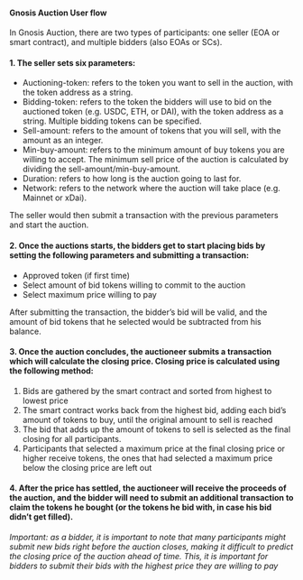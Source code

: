 #### Gnosis Auction User flow

In Gnosis Auction, there are two types of participants: one seller (EOA or smart contract), and multiple bidders (also EOAs or SCs).

#### 1. The seller sets six parameters:

- Auctioning-token:  refers to the token you want to sell in the auction, with the token address as a string.
- Bidding-token: refers to the token the bidders will use to bid on the auctioned token (e.g. USDC, ETH, or DAI), with the token address as a string. Multiple bidding tokens can be specified.
- Sell-amount: refers to the amount of tokens that you will sell, with the amount as an integer. 
- Min-buy-amount: refers to the minimum amount of buy tokens you are willing to accept. The minimum sell price of the auction is calculated by dividing the sell-amount/min-buy-amount.
- Duration: refers to how long is the auction going to last for. 
- Network: refers to the network where the auction will take place (e.g. Mainnet or xDai). 


The seller would then submit a transaction with the previous parameters and start the auction.

#### 2. Once the auctions starts, the bidders get to start placing bids by setting the following parameters and submitting a transaction:

- Approved token (if first time)
- Select amount of bid tokens willing to commit to the auction
- Select maximum price willing to pay

After submitting the transaction, the bidder’s bid will be valid, and the amount of bid tokens that he selected would be subtracted from his balance. 

#### 3. Once the auction concludes, the auctioneer submits a transaction which will calculate the closing price. Closing price is calculated using the following method:

1. Bids are gathered by the smart contract and sorted from highest to lowest price
2. The smart contract works back from the highest bid, adding each bid’s amount of tokens to buy, until the original amount to sell is reached
3. The bid that adds up the amount of tokens to sell is selected as the final closing for all participants. 
4. Participants that selected a maximum price at the final closing price or higher receive tokens, the ones that had selected a maximum price below the closing price are left out


#### 4. After the price has settled, the auctioneer will receive the proceeds of the auction, and the bidder will need to submit an additional transaction to claim the tokens he bought (or the tokens he bid with, in case his bid didn’t get filled). 

_Important: as a bidder, it is important to note that many participants might submit new bids right before the auction closes, making it difficult to predict the closing price of the auction ahead of time. This, it is important for bidders to submit their bids with the highest price they are willing to pay_



